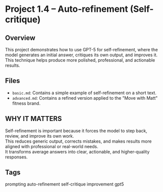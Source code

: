 # Project 1.4 – Auto-refinement (Self-critique)

## Overview
This project demonstrates how to use GPT-5 for self-refinement, where the model generates an initial answer, critiques its own output, and improves it. This technique helps produce more polished, professional, and actionable results.

## Files
- `basic.md`: Contains a simple example of self-refinement on a short text.
- `advanced.md`: Contains a refined version applied to the "Move with Matt" fitness brand.

## WHY IT MATTERS
Self-refinement is important because it forces the model to step back, review, and improve its own work.  
This reduces generic output, corrects mistakes, and makes results more aligned with professional or real-world needs.  
It transforms average answers into clear, actionable, and higher-quality responses.

## Tags
prompting auto-refinement self-critique improvement gpt5
